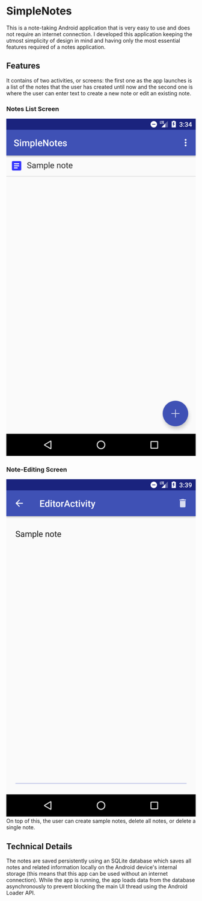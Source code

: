 # SimpleNotes
This is a note-taking Android application that is very easy to use and does not require an internet connection. I developed this application keeping the utmost simplicity of design in mind and having only the most essential features required of a notes application.

## Features
It contains of two activities, or screens: the first one as the app launches is a list of the notes that the user has created until now and the second one is where the user can enter text to create a new note or edit an existing note.
### Notes List Screen
![Notes Screen](images/notes-screen.png)
### Note-Editing Screen
![Editor Screen](images/editor-screen.png)
On top of this, the user can create sample notes, delete all notes, or delete a single note.

## Technical Details
The notes are saved persistently using an SQLite database which saves all notes and related information locally on the Android device's internal storage (this means that this app can be used without an internet connection). While the app is running, the app loads data from the database asynchronously to prevent blocking the main UI thread using the Android Loader API.
